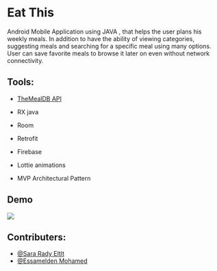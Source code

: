 
# Eat This 

Android Mobile Application using JAVA , that helps the user plans his weekly meals. In addition to have the ability of viewing categories, suggesting meals and searching for a specific meal using many options. User can save favorite meals to browse it later on even without network connectivity.


## Tools:
- [TheMealDB API](https://www.themealdb.com/)

- RX java 

- Room

- Retrofit

- Firebase

- Lottie animations

- MVP Architectural Pattern 




## Demo

![](https://media.giphy.com/media/v1.Y2lkPTc5MGI3NjExZWZjNTZlNjM4YzFmN2JmMTY2OGQ3Mzc1MDVkZDliM2NlNjQ1NGMwYyZjdD1n/SCdgvhiNu36pRrvgZ4/giphy-downsized-large.gif)

## Contributers:
- [@Sara Rady Eltlt](https://github.com/saraeltlt)
- [@Essamelden Mohamed](https://github.com/essamelden315)

